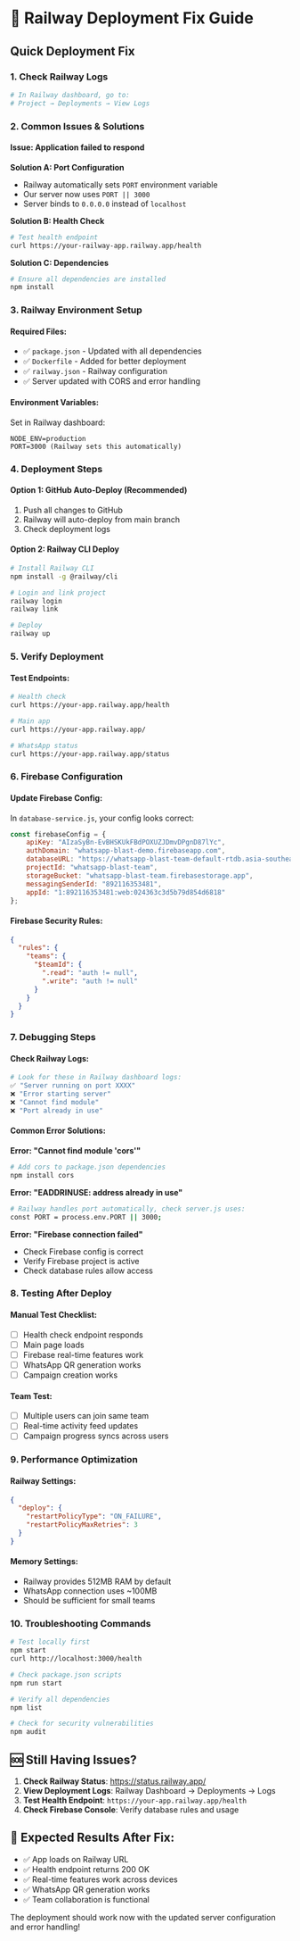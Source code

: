 # 🚂 Railway Deployment Fix Guide

## Quick Deployment Fix

### 1. Check Railway Logs
```bash
# In Railway dashboard, go to:
# Project → Deployments → View Logs
```

### 2. Common Issues & Solutions

#### **Issue: Application failed to respond**

**Solution A: Port Configuration**
- Railway automatically sets `PORT` environment variable
- Our server now uses `PORT || 3000`
- Server binds to `0.0.0.0` instead of `localhost`

**Solution B: Health Check**
```bash
# Test health endpoint
curl https://your-railway-app.railway.app/health
```

**Solution C: Dependencies**
```bash
# Ensure all dependencies are installed
npm install
```

### 3. Railway Environment Setup

#### **Required Files:**
- ✅ `package.json` - Updated with all dependencies
- ✅ `Dockerfile` - Added for better deployment
- ✅ `railway.json` - Railway configuration
- ✅ Server updated with CORS and error handling

#### **Environment Variables:**
Set in Railway dashboard:
```
NODE_ENV=production
PORT=3000 (Railway sets this automatically)
```

### 4. Deployment Steps

#### **Option 1: GitHub Auto-Deploy (Recommended)**
1. Push all changes to GitHub
2. Railway will auto-deploy from main branch
3. Check deployment logs

#### **Option 2: Railway CLI Deploy**
```bash
# Install Railway CLI
npm install -g @railway/cli

# Login and link project
railway login
railway link

# Deploy
railway up
```

### 5. Verify Deployment

#### **Test Endpoints:**
```bash
# Health check
curl https://your-app.railway.app/health

# Main app
curl https://your-app.railway.app/

# WhatsApp status
curl https://your-app.railway.app/status
```

### 6. Firebase Configuration

#### **Update Firebase Config:**
In `database-service.js`, your config looks correct:
```javascript
const firebaseConfig = {
    apiKey: "AIzaSyBn-EvBHSKUkFBdPOXUZJDmvDPgnD87lYc",
    authDomain: "whatsapp-blast-demo.firebaseapp.com",
    databaseURL: "https://whatsapp-blast-team-default-rtdb.asia-southeast1.firebasedatabase.app",
    projectId: "whatsapp-blast-team",
    storageBucket: "whatsapp-blast-team.firebasestorage.app",
    messagingSenderId: "892116353481",
    appId: "1:892116353481:web:024363c3d5b79d854d6818"
};
```

#### **Firebase Security Rules:**
```json
{
  "rules": {
    "teams": {
      "$teamId": {
        ".read": "auth != null",
        ".write": "auth != null"
      }
    }
  }
}
```

### 7. Debugging Steps

#### **Check Railway Logs:**
```bash
# Look for these in Railway dashboard logs:
✅ "Server running on port XXXX"
❌ "Error starting server"
❌ "Cannot find module"
❌ "Port already in use"
```

#### **Common Error Solutions:**

**Error: "Cannot find module 'cors'"**
```bash
# Add cors to package.json dependencies
npm install cors
```

**Error: "EADDRINUSE: address already in use"**
```bash
# Railway handles port automatically, check server.js uses:
const PORT = process.env.PORT || 3000;
```

**Error: "Firebase connection failed"**
- Check Firebase config is correct
- Verify Firebase project is active
- Check database rules allow access

### 8. Testing After Deploy

#### **Manual Test Checklist:**
- [ ] Health check endpoint responds
- [ ] Main page loads
- [ ] Firebase real-time features work
- [ ] WhatsApp QR generation works
- [ ] Campaign creation works

#### **Team Test:**
- [ ] Multiple users can join same team
- [ ] Real-time activity feed updates
- [ ] Campaign progress syncs across users

### 9. Performance Optimization

#### **Railway Settings:**
```json
{
  "deploy": {
    "restartPolicyType": "ON_FAILURE",
    "restartPolicyMaxRetries": 3
  }
}
```

#### **Memory Settings:**
- Railway provides 512MB RAM by default
- WhatsApp connection uses ~100MB
- Should be sufficient for small teams

### 10. Troubleshooting Commands

```bash
# Test locally first
npm start
curl http://localhost:3000/health

# Check package.json scripts
npm run start

# Verify all dependencies
npm list

# Check for security vulnerabilities
npm audit
```

## 🆘 Still Having Issues?

1. **Check Railway Status**: https://status.railway.app/
2. **View Deployment Logs**: Railway Dashboard → Deployments → Logs
3. **Test Health Endpoint**: `https://your-app.railway.app/health`
4. **Check Firebase Console**: Verify database rules and usage

## 🎯 Expected Results After Fix:

- ✅ App loads on Railway URL
- ✅ Health endpoint returns 200 OK
- ✅ Real-time features work across devices
- ✅ WhatsApp QR generation works
- ✅ Team collaboration is functional

The deployment should work now with the updated server configuration and error handling!